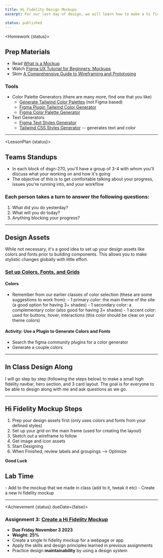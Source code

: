 ```yaml
---
title: Hi Fidelity Design Mockups
excerpt: For our last day of design, we will learn how to make a hi fidelity mockup of a web page. We will make use of figma components, design systems, frames and grids, image imports, and vector editing.

status: published
---
```


<script>
	import Homework from "$lib/components/Homework.svelte";
	import LessonPlan from "$lib/components/LessonPlan.svelte";
	import Achievement from "$lib/components/Achievement.svelte";
</script>

<Homework {status}>

<h2> Prep Materials</h2>

- Read [What is a Mockup](https://www.uxpin.com/studio/blog/what-is-a-mockup-the-final-layer-of-ui-design/#:~:text=A%20UI%20mockup%20is%20a,no%20functionality%2Dlike%20a%20screenshot.)
- Watch [Figma UX Tutorial for Beginners: Mockups](https://youtu.be/oZAKb_gs2Uo?si=jBiuewtU5jS-5GJJ)
- Skim [A Comprehensive Guide to Wireframing and Prototyping](https://www.smashingmagazine.com/2018/03/guide-wireframing-prototyping/)

### Tools

- Color Palette Generators (there are many more, find one that you like)
  - [Generate Tailwind Color Palettes](https://uicolors.app/create) (not Figma based)
  - [Figma Plugin Tailwind Color Generator](https://www.figma.com/community/plugin/1242548152689430610/Tailwind-CSS-Color-Generator)
  - [Figma Color Palette Generator](https://www.figma.com/community/plugin/1113856043179009368/Color-Palette-Generator)
- Text Generators
  - [Figma Text Styles Generator](https://www.figma.com/community/plugin/759472336242530542/Text-Styles-Generator)
  - [Tailwind CSS Styles Generator](https://www.figma.com/community/plugin/1167391871470238568/Tailwind-CSS-Styles-Generator) -- generates text and color

---

</Homework>

<LessonPlan {status}>

<h2> Teams Standups</h2>

- In each block of dsgn-270, you'll have a group of 3-4 with whom you'll discuss what your working on and how it's going
- The objective of this is to get comfortable talking about your progress, issues you're running into, and your workflow

### Each person takes a turn to answer the following questions:

1.  What did you do yesterday?
2.  What will you do today?
3.  Anything blocking your progress?

---

<h2>Design Assets</h2>

While not necessary, it's a good idea to set up your design assets like colors and fonts prior to building components. This allows you to make stylistic changes globally with little effort.

### [Set up Colors, Fonts, and Grids](https://help.figma.com/hc/en-us/articles/360038746534-Create-color-text-effect-and-layout-grid-styles)

#### Colors

- Remember from our earlier classes of color selection (these are some suggestions to work from): - 1 primary color: the main theme of the site (a good option for having 3+ shades) - 1 secondary color: a complementary color (also good for having 3+ shades) - 1 accent color: used for buttons, hover, interactions (this color should be clear on your theme colors)

#### Activity: Use a Plugin to Generate Colors and Fonts

- Search the figma community plugins for a color generator
- Generate a couple colors

---

<h2>In Class Design Along</h2>

I will go step by step (following the steps below) to make a small high fidelity navbar, hero section, and 3 card layout. The goal is for everyone to be able to design along with me and ask questions as we go.

---

<h2>Hi Fidelity Mockup Steps</h2>

1. Prep your design assets first (only uses colors and fonts from your defined styles)
2. Set up your grid on the main frame (used for creating the layout)
3. Sketch out a wireframe to follow
4. Get image and icon assets
5. Start Designing
6. When Finished, review labels and groupings --> Optimize

**Good Luck**

<h2>Lab Time</h2>
- Add to the mockup that we made in class (add to it, tweak it etc)
- Create a new hi fidelity mockup

---

</LessonPlan>

<Achievement {status} dueDate={false}>

### Assignment 3: [Create a Hi Fidelity Mockup](/courses/dsgn-270/assessments/assignment-3)

- **Due Friday November 3 2023**
- **Weight: 25%**
- Create a single hi fidelity mockup for a webpage or app
- Apply the skills and design principles learned in previous assignments
- Practice design **maintainability** by using a design system

</Achievement>
